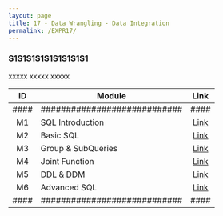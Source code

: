 ```yaml
---
layout: page
title: 17 - Data Wrangling - Data Integration
permalink: /EXPR17/
---
```


<h3>S1S1S1S1S1S1S1S1S1</h3>

xxxxx xxxxx xxxxx

| ID | Module                     |Link|
|:--:|----------------------------|:--:|
|####|############################|####|
| M1 | SQL Introduction           |[Link](/03-MSDS-Courses/MSDS17/M1/)|
| M2 | Basic SQL                  |[Link](/03-MSDS-Courses/MSDS17/M2/)|
| M3 | Group & SubQueries         |[Link](/03-MSDS-Courses/MSDS17/M3/)|
| M4 | Joint Function             |[Link](/03-MSDS-Courses/MSDS17/M4/)|
| M5 | DDL & DDM                  |[Link](/03-MSDS-Courses/MSDS17/M5/)|
| M6 | Advanced SQL               |[Link](/03-MSDS-Courses/MSDS17/M6/)|
|####|############################|####|

